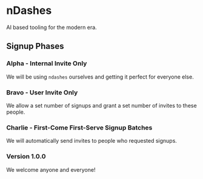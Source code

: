# nDashes

AI based tooling for the modern era.

## Signup Phases

### Alpha - Internal Invite Only

We will be using `ndashes` ourselves and getting it perfect for everyone else.

### Bravo - User Invite Only

We allow a set number of signups and grant a set number of invites to these people.

### Charlie - First-Come First-Serve Signup Batches

We will automatically send invites to people who requested signups.

### Version 1.0.0

We welcome anyone and everyone!
